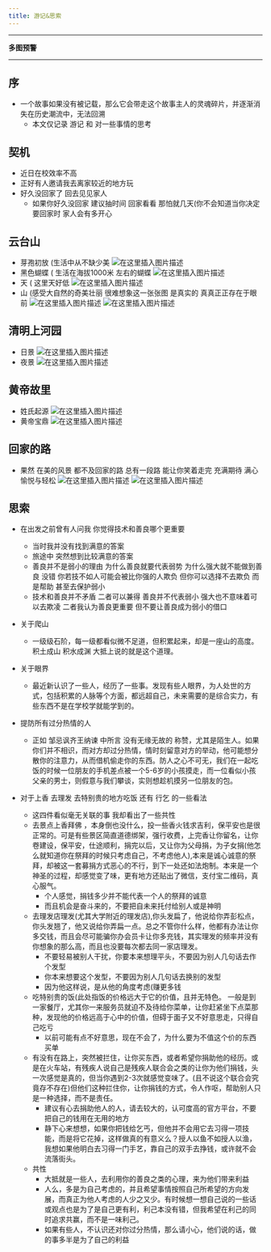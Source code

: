 ```yaml
---
title: 游记&思索
---
```

***
 **多图预警**
****
## 序
* 一个故事如果没有被记载，那么它会带走这个故事主人的灵魂碎片，并逐渐消失在历史潮流中，无法回溯
	* 本文仅记录 游记 和 对一些事情的思考
## 契机
* 近日在校效率不高
* 正好有人邀请我去离家较近的地方玩
* 好久没回家了 回去见见家人
	* 如果你好久没回家 建议抽时间 回家看看 那怕就几天(你不会知道当你决定要回家时 家人会有多开心

## 云台山 
* 芽孢初放 (生活中从不缺少美 ![在这里插入图片描述](https://img-blog.csdnimg.cn/20190718200250551.jpg?x-oss-process=image/watermark,type_ZmFuZ3poZW5naGVpdGk,shadow_10,text_aHR0cHM6Ly9ibG9nLmNzZG4ubmV0L3dlaXhpbl80MzA2OTAxOA==,size_16,color_FFFFFF,t_70)
* 黑色蝴蝶 ( 生活在海拔1000米 左右的蝴蝶
![在这里插入图片描述](https://img-blog.csdnimg.cn/20190718200306872.jpg?x-oss-process=image/watermark,type_ZmFuZ3poZW5naGVpdGk,shadow_10,text_aHR0cHM6Ly9ibG9nLmNzZG4ubmV0L3dlaXhpbl80MzA2OTAxOA==,size_16,color_FFFFFF,t_70)
* 天 ( 这里天好低 
![在这里插入图片描述](https://img-blog.csdnimg.cn/2019071820111337.jpg?x-oss-process=image/watermark,type_ZmFuZ3poZW5naGVpdGk,shadow_10,text_aHR0cHM6Ly9ibG9nLmNzZG4ubmV0L3dlaXhpbl80MzA2OTAxOA==,size_16,color_FFFFFF,t_70)
* 山 (感受大自然的奇美壮丽 很难想象这一张张图 是真实的 真真正正存在于眼前
![在这里插入图片描述](https://img-blog.csdnimg.cn/20190718201143459.jpg?x-oss-process=image/watermark,type_ZmFuZ3poZW5naGVpdGk,shadow_10,text_aHR0cHM6Ly9ibG9nLmNzZG4ubmV0L3dlaXhpbl80MzA2OTAxOA==,size_16,color_FFFFFF,t_70)
![在这里插入图片描述](https://img-blog.csdnimg.cn/20190718201200611.jpg?x-oss-process=image/watermark,type_ZmFuZ3poZW5naGVpdGk,shadow_10,text_aHR0cHM6Ly9ibG9nLmNzZG4ubmV0L3dlaXhpbl80MzA2OTAxOA==,size_16,color_FFFFFF,t_70)
## 清明上河园
* 日景
![在这里插入图片描述](https://img-blog.csdnimg.cn/20190718202736195.jpg?x-oss-process=image/watermark,type_ZmFuZ3poZW5naGVpdGk,shadow_10,text_aHR0cHM6Ly9ibG9nLmNzZG4ubmV0L3dlaXhpbl80MzA2OTAxOA==,size_16,color_FFFFFF,t_70)
* 夜景
![在这里插入图片描述](https://img-blog.csdnimg.cn/20190718202614109.jpg?x-oss-process=image/watermark,type_ZmFuZ3poZW5naGVpdGk,shadow_10,text_aHR0cHM6Ly9ibG9nLmNzZG4ubmV0L3dlaXhpbl80MzA2OTAxOA==,size_16,color_FFFFFF,t_70)
## 黄帝故里
* 姓氏起源
![在这里插入图片描述](https://img-blog.csdnimg.cn/20190718205220711.jpg?x-oss-process=image/watermark,type_ZmFuZ3poZW5naGVpdGk,shadow_10,text_aHR0cHM6Ly9ibG9nLmNzZG4ubmV0L3dlaXhpbl80MzA2OTAxOA==,size_16,color_FFFFFF,t_70)
* 黄帝宝鼎
![在这里插入图片描述](https://img-blog.csdnimg.cn/20190718205237941.jpg?x-oss-process=image/watermark,type_ZmFuZ3poZW5naGVpdGk,shadow_10,text_aHR0cHM6Ly9ibG9nLmNzZG4ubmV0L3dlaXhpbl80MzA2OTAxOA==,size_16,color_FFFFFF,t_70)
## 回家的路
* 果然 在美的风景 都不及回家的路 总有一段路 能让你笑着走完 充满期待 满心愉悦与轻松
![在这里插入图片描述](https://img-blog.csdnimg.cn/20190718204119135.jpg?x-oss-process=image/watermark,type_ZmFuZ3poZW5naGVpdGk,shadow_10,text_aHR0cHM6Ly9ibG9nLmNzZG4ubmV0L3dlaXhpbl80MzA2OTAxOA==,size_16,color_FFFFFF,t_70)
![在这里插入图片描述](https://img-blog.csdnimg.cn/20190718204139958.jpg?x-oss-process=image/watermark,type_ZmFuZ3poZW5naGVpdGk,shadow_10,text_aHR0cHM6Ly9ibG9nLmNzZG4ubmV0L3dlaXhpbl80MzA2OTAxOA==,size_16,color_FFFFFF,t_70)
## 思索
* 在出发之前曾有人问我 你觉得技术和善良哪个更重要 
	* 当时我并没有找到满意的答案
	* 旅途中 突然想到比较满意的答案
	* 善良并不是弱小的理由 为什么善良就要代表弱势 为什么强大就不能做到善良 没错 你若技不如人可能会被比你强的人欺负 但你可以选择不去欺负 而是帮助 甚至去保护弱小
	* 技术和善良并不矛盾 二者可以兼得 善良并不代表弱小 强大也不意味着可以去欺凌 二者我认为善良更重要 但不要让善良成为弱小的借口

* 关于爬山
	* 一级级石阶，每一级都看似微不足道，但积累起来，却是一座山的高度。积土成山 积水成渊 大抵上说的就是这个道理。
	 
* 关于眼界
	* 最近新认识了一些人，经历了一些事。发现有些人眼界，为人处世的方式，包括积累的人脉等个方面，都远超自己，未来需要的是综合实力，有些东西不是在学校学就能学到的。 

* 提防所有过分热情的人
	* 正如 邹忌讽齐王纳谏 中所言 没有无缘无故的 称赞，尤其是陌生人。如果你们并不相识，而对方却过分热情，情时刻留意对方的举动，他可能想分散你的注意力，从而借机偷走你的东西。防人之心不可无，我们在一起吃饭的时候一位朋友的手机差点被一个5-6岁的小孩摸走，而一位看似小孩父亲的男士，则假意与我们攀谈，实则想趁机摸另一位朋友的包。

* 对于上香  去理发 去特别贵的地方吃饭 还有 行乞 的一些看法
	*  这四件看似毫无关联的事 我却看出了一些共性 
	* 去景点上香拜佛 ，本身倒也没什么，投一些香火钱求吉利，保平安也是很正常的。可是有些景区简直道德绑架，强行收费，上完香让你留名，让你卷建设，保平安，仕途顺利，捐完以后，又让你为父母捐，为子女捐(他怎么就知道你在祭拜的时候只考虑自己，不考虑他人),本来是诚心诚意的祭拜，却被这一套募捐方式恶心的不行，到下一处还如法炮制。本来是一个神圣的过程，却感觉变了味，更有地方还贴出了微信，支付宝二维码，真心服气。
		* 个人感觉，捐钱多少并不能代表一个人的祭拜的诚意
		* 而且机会是奋斗来的，不要把自未来托付给别人或是神明
	* 去理发店理发(尤其大学附近的理发店),你头发扁了，他说给你弄彭松点，你头发翘了，他又说给你弄扁一点。总之不管你什么样，他都有办法让你多交钱，而且会尽可能骗你办会员卡让你多充钱，其实理发的频率并没有你想象的那么高，而且也没要每次都去同一家店理发。
		* 不要轻易被别人干扰，你要本来想理平头，不要因为别人几句话去作个发型
		* 你本来想要这个发型，不要因为别人几句话去换别的发型
		* 因为他这样说，是从他的角度考虑(赚更多钱
	* 吃特别贵的饭(此处指饭的价格远大于它的价值，且并无特色。 一般是到一家餐厅，尤其你一来服务员就迫不及待给你菜单，让你赶紧坐下点菜那种，发现他的价格远高于心中的价值，但碍于面子又不好意思走，只得自己吃亏
		* 以前可能有点不好意思，现在不会了，为什么要为不值这个价的东西买单
	* 有没有在路上，突然被拦住，让你买东西，或者希望你捐助他的经历。或是在火车站，有残疾人说自己是残疾人联合会之类的让你为他们捐钱，头一次感觉是真的，但当你遇到2-3次就感觉变味了。(且不说这个联合会究竟存不存在)但他们这种拦住你，让你捐钱的方式，令人作呕，帮助别人只是一种选择，而不是责任。
		* 建议有心去捐助他人的人，请去较大的，认可度高的官方平台，不要把自己的钱用在无用的地方
		* 静下心来想想，如果你把钱给乞丐，但他并不会用它去习得一项技能，而是将它花掉，这样做真的有意义么？授人以鱼不如授人以渔，我想如果他明白去习得一门手艺，靠自己的双手去挣钱，或许就不会流落街头。 
	* 共性
		* 大抵就是一些人，去利用你的善良之类的心理，来为他们带来利益
		* 人么，多是为自己考虑的，并且希望事情按照自己所希望的方向发展，而真正为他人考虑的人少之又少。有时候想一想自己说的一些话或观点也是为了是自己更有利，利己本没有错，但我希望在利己的同时追求共赢，而不是一味利己。
		* 如果有些人，不认识还对你过分热情，那么请小心，他们说的话，做的事多半是为了自己的利益